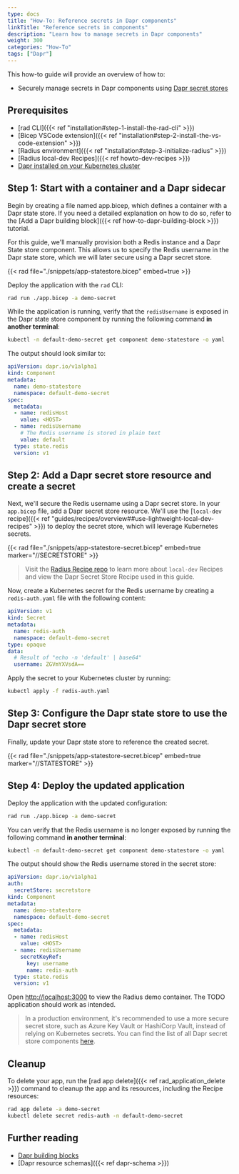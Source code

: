 ```yaml
---
type: docs
title: "How-To: Reference secrets in Dapr components"
linkTitle: "Reference secrets in components"
description: "Learn how to manage secrets in Dapr components"
weight: 300
categories: "How-To"
tags: ["Dapr"]
---
```


This how-to guide will provide an overview of how to:

- Securely manage secrets in Dapr components using [Dapr secret stores](https://docs.dapr.io/operations/components/setup-secret-store/)

## Prerequisites

- [rad CLI]({{< ref "installation#step-1-install-the-rad-cli" >}})
- [Bicep VSCode extension]({{< ref "installation#step-2-install-the-vs-code-extension" >}})
- [Radius environment]({{< ref "installation#step-3-initialize-radius" >}})
- [Radius local-dev Recipes]({{< ref howto-dev-recipes >}})
- [Dapr installed on your Kubernetes cluster](https://docs.dapr.io/operations/hosting/kubernetes/kubernetes-deploy/)

## Step 1: Start with a container and a Dapr sidecar

Begin by creating a file named app.bicep, which defines a container with a Dapr state store. If you need a detailed explanation on how to do so, refer to the [Add a Dapr building block]({{< ref how-to-dapr-building-block >}}) tutorial.

For this guide, we'll manually provision both a Redis instance and a Dapr State store component. This allows us to specify the Redis username in the Dapr state store, which we will later secure using a Dapr secret store.

{{< rad file="./snippets/app-statestore.bicep" embed=true >}}

Deploy the application with the `rad` CLI:

```bash
rad run ./app.bicep -a demo-secret
```

While the application is running, verify that the `redisUsername` is exposed in the Dapr state store component by running the following command **in another terminal**:
```sh
kubectl -n default-demo-secret get component demo-statestore -o yaml
```

The output should look similar to:
```yaml
apiVersion: dapr.io/v1alpha1
kind: Component
metadata:
  name: demo-statestore
  namespace: default-demo-secret
spec:
  metadata:
  - name: redisHost
    value: <HOST>
  - name: redisUsername
    # The Redis username is stored in plain text
    value: default
  type: state.redis
  version: v1
```

## Step 2: Add a Dapr secret store resource and create a secret

Next, we'll secure the Redis username using a Dapr secret store. In your `app.bicep` file, add a Dapr secret store resource. We'll use the [`local-dev` recipe]({{< ref "guides/recipes/overview##use-lightweight-local-dev-recipes" >}}) to deploy the secret store, which will leverage Kubernetes secrets.

{{< rad file="./snippets/app-statestore-secret.bicep" embed=true marker="//SECRETSTORE" >}}

> Visit the [Radius Recipe repo](https://github.com/radius-project/recipes/blob/main/local-dev/secretstores.bicep) to learn more about `local-dev` Recipes and view the Dapr Secret Store Recipe used in this guide.


Now, create a Kubernetes secret for the Redis username by creating a `redis-auth.yaml` file with the following content:
```yaml
apiVersion: v1
kind: Secret
metadata:
  name: redis-auth
  namespace: default-demo-secret
type: opaque
data:
  # Result of "echo -n 'default' | base64"
  username: ZGVmYXVsdA==
```
    
Apply the secret to your Kubernetes cluster by running:
```sh
kubectl apply -f redis-auth.yaml
```

## Step 3: Configure the Dapr state store to use the Dapr secret store

Finally, update your Dapr state store to reference the created secret.

{{< rad file="./snippets/app-statestore-secret.bicep" embed=true marker="//STATESTORE" >}}


## Step 4: Deploy the updated application

Deploy the application with the updated configuration:
```bash
rad run ./app.bicep -a demo-secret
```

You can verify that the Redis username is no longer exposed by running the following command **in another terminal**:
```sh
kubectl -n default-demo-secret get component demo-statestore -o yaml
```

The output should show the Redis username stored in the secret store:
```yaml
apiVersion: dapr.io/v1alpha1
auth:
  secretStore: secretstore
kind: Component
metadata:
  name: demo-statestore
  namespace: default-demo-secret
spec:
  metadata:
  - name: redisHost
    value: <HOST>
  - name: redisUsername
    secretKeyRef:
      key: username
      name: redis-auth
  type: state.redis
  version: v1
```
Open [http://localhost:3000](http://localhost:3000) to view the Radius demo container. The TODO application should work as intended.

> In a production environment, it's recommended to use a more secure secret store, such as Azure Key Vault or HashiCorp Vault, instead of relying on Kubernetes secrets. You can find the list of all Dapr secret store components [here](https://docs.dapr.io/reference/components-reference/supported-secret-stores/).

## Cleanup

To delete your app, run the [rad app delete]({{< ref rad_application_delete >}}) command to cleanup the app and its resources, including the Recipe resources:

```bash
rad app delete -a demo-secret
kubectl delete secret redis-auth -n default-demo-secret
```

## Further reading

- [Dapr building blocks](https://docs.dapr.io/concepts/building-blocks-concept/)
- [Dapr resource schemas]({{< ref dapr-schema >}})

